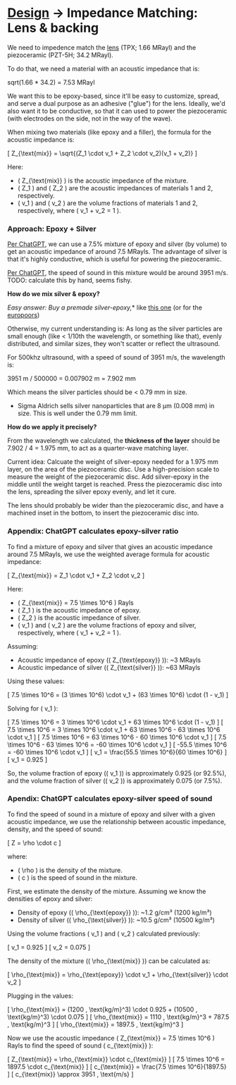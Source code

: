 # [Design](/design.md) → Impedance Matching: Lens & backing

We need to impedence match the [lens](/design/lens.md) (TPX; 1.66 MRayl) and the piezoceramic (PZT-5H; 34.2 MRayl).

To do that, we need a material with an acoustic impedance that is:

sqrt(1.66 * 34.2) = 7.53 MRayl

We want this to be epoxy-based, since it'll be easy to customize, spread, and serve a dual purpose as an adhesive ("glue") for the lens. Ideally, we'd also want it to be conductive, so that it can used to power the piezoceramic (with electrodes on the side, not in the way of the wave).

When mixing two materials (like epoxy and a filler), the formula for the acoustic impedance is:

\[ Z_{\text{mix}} = \sqrt{(Z_1 \cdot v_1 + Z_2 \cdot v_2)(v_1 + v_2)} \]

Here:
- \( Z_{\text{mix}} \) is the acoustic impedance of the mixture.
- \( Z_1 \) and \( Z_2 \) are the acoustic impedances of materials 1 and 2, respectively.
- \( v_1 \) and \( v_2 \) are the volume fractions of materials 1 and 2, respectively, where \( v_1 + v_2 = 1 \).

### Approach: Epoxy + Silver

[Per ChatGPT](#appendix-chatgpt-calculates-epoxy-silver-ratio), we can use a 7.5% mixture of epoxy and silver (by volume) to get an acoustic impedance of around 7.5 MRayls. The advantage of silver is that it's highly conductive, which is useful for powering the piezoceramic.

[Per ChatGPT](#apendix-chatgpt-calculates-epoxy-silver-speed-of-sound), the speed of sound in this mixture would be around 3951 m/s. TODO: calculate this by hand, seems fishy.

**How do we mix silver & epoxy?**

*Easy answer: Buy a premade silver-epoxy,** like [this one](https://www.mouser.com/ProductDetail/MG-Chemicals/8330S-21G?qs=yK3xcw%2FedWGxbq%252BycI%252BFew%3D%3D&utm_id=17222215321&gad_source=1) (or for the [europoors](https://www.praud.pl/kleje_do_elektroniki/kleje_przewodzace_prad_elektryczny/dwuskladnikowe_kleje_epoksydowe/8331d_mg_chemicals))

Otherwise, my current understanding is: As long as the silver particles are small enough (like < 1/10th the wavelength, or something like that), evenly distributed, and similar sizes, they won't scatter or reflect the ultrasound.

For 500khz ultrasound, with a speed of sound of 3951 m/s, the wavelength is:

3951 m / 500000 = 0.007902 m = 7.902 mm

Which means the silver particles should be < 0.79 mm in size.

- Sigma Aldrich sells silver nanoparticles that are 8 μm (0.008 mm) in size. This is well under the 0.79 mm limit.

**How do we apply it precisely?**

From the wavelength we calculated, the **thickness of the layer** should be 7.902 / 4 = 1.975 mm, to act as a quarter-wave matching layer.

Current idea: Calcuate the weight of silver-epoxy needed for a 1.975 mm layer, on the area of the piezoceramic disc. Use a high-precision scale to measure the weight of the piezoceramic disc. Add silver-epoxy in the middle until the weight target is reached. Press the piezoceramic disc into the lens, spreading the silver epoxy evenly, and let it cure.

The lens should probably be wider than the piezoceramic disc, and have a machined inset in the bottom, to insert the piezoceramic disc into.

### Appendix: ChatGPT calculates epoxy-silver ratio

To find a mixture of epoxy and silver that gives an acoustic impedance around 7.5 MRayls, we use the weighted average formula for acoustic impedance:

\[ Z_{\text{mix}} = Z_1 \cdot v_1 + Z_2 \cdot v_2 \]

Here:
- \( Z_{\text{mix}} = 7.5 \times 10^6 \) Rayls
- \( Z_1 \) is the acoustic impedance of epoxy.
- \( Z_2 \) is the acoustic impedance of silver.
- \( v_1 \) and \( v_2 \) are the volume fractions of epoxy and silver, respectively, where \( v_1 + v_2 = 1 \).

Assuming:
- Acoustic impedance of epoxy (\( Z_{\text{epoxy}} \)): ~3 MRayls
- Acoustic impedance of silver (\( Z_{\text{silver}} \)): ~63 MRayls

Using these values:

\[ 7.5 \times 10^6 = (3 \times 10^6) \cdot v_1 + (63 \times 10^6) \cdot (1 - v_1) \]

Solving for \( v_1 \):

\[ 7.5 \times 10^6 = 3 \times 10^6 \cdot v_1 + 63 \times 10^6 \cdot (1 - v_1) \]
\[ 7.5 \times 10^6 = 3 \times 10^6 \cdot v_1 + 63 \times 10^6 - 63 \times 10^6 \cdot v_1 \]
\[ 7.5 \times 10^6 = 63 \times 10^6 - 60 \times 10^6 \cdot v_1 \]
\[ 7.5 \times 10^6 - 63 \times 10^6 = -60 \times 10^6 \cdot v_1 \]
\[ -55.5 \times 10^6 = -60 \times 10^6 \cdot v_1 \]
\[ v_1 = \frac{55.5 \times 10^6}{60 \times 10^6} \]
\[ v_1 = 0.925 \]

So, the volume fraction of epoxy (\( v_1 \)) is approximately 0.925 (or 92.5%), and the volume fraction of silver (\( v_2 \)) is approximately 0.075 (or 7.5%).

### Apendix: ChatGPT calculates epoxy-silver speed of sound

To find the speed of sound in a mixture of epoxy and silver with a given acoustic impedance, we use the relationship between acoustic impedance, density, and the speed of sound:

\[ Z = \rho \cdot c \]

where:
- \( \rho \) is the density of the mixture.
- \( c \) is the speed of sound in the mixture.

First, we estimate the density of the mixture. Assuming we know the densities of epoxy and silver:

- Density of epoxy (\( \rho_{\text{epoxy}} \)): ~1.2 g/cm³ (1200 kg/m³)
- Density of silver (\( \rho_{\text{silver}} \)): ~10.5 g/cm³ (10500 kg/m³)

Using the volume fractions \( v_1 \) and \( v_2 \) calculated previously:

\[ v_1 = 0.925 \]
\[ v_2 = 0.075 \]

The density of the mixture (\( \rho_{\text{mix}} \)) can be calculated as:

\[ \rho_{\text{mix}} = \rho_{\text{epoxy}} \cdot v_1 + \rho_{\text{silver}} \cdot v_2 \]

Plugging in the values:

\[ \rho_{\text{mix}} = (1200 \, \text{kg/m}^3) \cdot 0.925 + (10500 \, \text{kg/m}^3) \cdot 0.075 \]
\[ \rho_{\text{mix}} = 1110 \, \text{kg/m}^3 + 787.5 \, \text{kg/m}^3 \]
\[ \rho_{\text{mix}} = 1897.5 \, \text{kg/m}^3 \]

Now we use the acoustic impedance \( Z_{\text{mix}} = 7.5 \times 10^6 \) Rayls to find the speed of sound \( c_{\text{mix}} \):

\[ Z_{\text{mix}} = \rho_{\text{mix}} \cdot c_{\text{mix}} \]
\[ 7.5 \times 10^6 = 1897.5 \cdot c_{\text{mix}} \]
\[ c_{\text{mix}} = \frac{7.5 \times 10^6}{1897.5} \]
\[ c_{\text{mix}} \approx 3951 \, \text{m/s} \]
